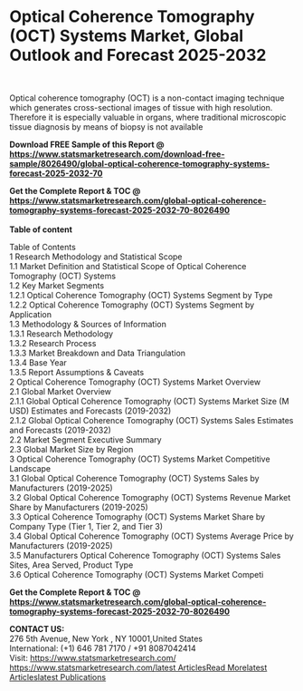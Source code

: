 <h1>Optical Coherence Tomography (OCT) Systems Market, Global Outlook and Forecast 2025-2032</h1><br/><p>Optical coherence tomography (OCT) is a non-contact imaging technique which generates cross-sectional images of tissue with high resolution. Therefore it is especially valuable in organs, where traditional microscopic tissue diagnosis by means of biopsy is not available</p><p><strong>Download FREE Sample of this Report @ <a href="https://www.statsmarketresearch.com/download-free-sample/8026490/global-optical-coherence-tomography-systems-forecast-2025-2032-70">https://www.statsmarketresearch.com/download-free-sample/8026490/global-optical-coherence-tomography-systems-forecast-2025-2032-70</a></strong></p><div><b>Get the Complete Report & TOC @ <a href="https://www.statsmarketresearch.com/global-optical-coherence-tomography-systems-forecast-2025-2032-70-8026490">https://www.statsmarketresearch.com/global-optical-coherence-tomography-systems-forecast-2025-2032-70-8026490</a></b></div><br><b>Table of content</b><p>Table of Contents<br />1 Research Methodology and Statistical Scope<br />1.1 Market Definition and Statistical Scope of Optical Coherence Tomography (OCT) Systems<br />1.2 Key Market Segments<br />1.2.1 Optical Coherence Tomography (OCT) Systems Segment by Type<br />1.2.2 Optical Coherence Tomography (OCT) Systems Segment by Application<br />1.3 Methodology & Sources of Information<br />1.3.1 Research Methodology<br />1.3.2 Research Process<br />1.3.3 Market Breakdown and Data Triangulation<br />1.3.4 Base Year<br />1.3.5 Report Assumptions & Caveats<br />2 Optical Coherence Tomography (OCT) Systems Market Overview<br />2.1 Global Market Overview<br />2.1.1 Global Optical Coherence Tomography (OCT) Systems Market Size (M USD) Estimates and Forecasts (2019-2032)<br />2.1.2 Global Optical Coherence Tomography (OCT) Systems Sales Estimates and Forecasts (2019-2032)<br />2.2 Market Segment Executive Summary<br />2.3 Global Market Size by Region<br />3 Optical Coherence Tomography (OCT) Systems Market Competitive Landscape<br />3.1 Global Optical Coherence Tomography (OCT) Systems Sales by Manufacturers (2019-2025)<br />3.2 Global Optical Coherence Tomography (OCT) Systems Revenue Market Share by Manufacturers (2019-2025)<br />3.3 Optical Coherence Tomography (OCT) Systems Market Share by Company Type (Tier 1, Tier 2, and Tier 3)<br />3.4 Global Optical Coherence Tomography (OCT) Systems Average Price by Manufacturers (2019-2025)<br />3.5 Manufacturers Optical Coherence Tomography (OCT) Systems Sales Sites, Area Served, Product Type<br />3.6 Optical Coherence Tomography (OCT) Systems Market Competi<br><div><b>Get the Complete Report & TOC @ <a href="https://www.statsmarketresearch.com/global-optical-coherence-tomography-systems-forecast-2025-2032-70-8026490">https://www.statsmarketresearch.com/global-optical-coherence-tomography-systems-forecast-2025-2032-70-8026490</a></b></div></p> <b>CONTACT US:</b><br>276 5th Avenue, New York , NY 10001,United States<br>International: (+1) 646 781 7170 / +91 8087042414<br>Visit: <a href="https://www.statsmarketresearch.com/">https://www.statsmarketresearch.com/</a><br><a href="https://gyeongbokgung.com">https://www.statsmarketresearch.com/</a><a href="https://hallyeomaritime.com">latest Articles</a><a href="https://jingwansa.com">Read More</a><a href=https://nguoiviet.jp/">latest Articles</a><a href="https://www.intelmarketresearch.com/">latest Publications</a>
